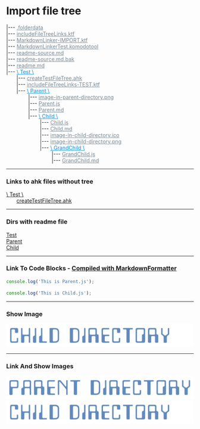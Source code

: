 # Import file tree  
|--- <a href=".folderdata" style="color:#788894;" >.folderdata</a>  
|--- <a href="includeFileTreeLinks.ktf" style="color:#788894;" >includeFileTreeLinks.ktf</a>  
|--- <a href="MarkdownLinker-IMPORT.ktf" style="color:#788894;" >MarkdownLinker-IMPORT.ktf</a>  
|--- <a href="MarkdownLinkerTest.komodotool" style="color:#788894;" >MarkdownLinkerTest.komodotool</a>  
|--- <a href="readme-source.md" style="color:#788894;" >readme-source.md</a>  
|--- <a href="readme-source.md.bak" style="color:#788894;" >readme-source.md.bak</a>  
|--- <a href="readme.md" style="color:#788894;" >readme.md</a>  
|--- <a href="Test" style="color:#0091ff;" >\ Test \\</a>  
 &nbsp; &nbsp; &nbsp; &nbsp;|--- <a href="Test/createTestFileTree.ahk" style="color:#788894;" >createTestFileTree.ahk</a>  
 &nbsp; &nbsp; &nbsp; &nbsp;|--- <a href="Test/includeFileTreeLinks-TEST.ktf" style="color:#788894;" >includeFileTreeLinks-TEST.ktf</a>  
 &nbsp; &nbsp; &nbsp; &nbsp;|--- <a href="Test/Parent" style="color:#0091ff;" >\ Parent \\</a>  
 &nbsp; &nbsp; &nbsp; &nbsp; &nbsp; &nbsp; &nbsp; &nbsp;|--- <a href="Test/Parent/image-in-parent-directory.png" style="color:#788894;" >image-in-parent-directory.png</a>  
 &nbsp; &nbsp; &nbsp; &nbsp; &nbsp; &nbsp; &nbsp; &nbsp;|--- <a href="Test/Parent/Parent.js" style="color:#788894;" >Parent.js</a>  
 &nbsp; &nbsp; &nbsp; &nbsp; &nbsp; &nbsp; &nbsp; &nbsp;|--- <a href="Test/Parent/Parent.md" style="color:#788894;" >Parent.md</a>  
 &nbsp; &nbsp; &nbsp; &nbsp; &nbsp; &nbsp; &nbsp; &nbsp;|--- <a href="Test/Parent/Child" style="color:#0091ff;" >\ Child \\</a>  
 &nbsp; &nbsp; &nbsp; &nbsp; &nbsp; &nbsp; &nbsp; &nbsp; &nbsp; &nbsp; &nbsp; &nbsp;|--- <a href="Test/Parent/Child/Child.js" style="color:#788894;" >Child.js</a>  
 &nbsp; &nbsp; &nbsp; &nbsp; &nbsp; &nbsp; &nbsp; &nbsp; &nbsp; &nbsp; &nbsp; &nbsp;|--- <a href="Test/Parent/Child/Child.md" style="color:#788894;" >Child.md</a>  
 &nbsp; &nbsp; &nbsp; &nbsp; &nbsp; &nbsp; &nbsp; &nbsp; &nbsp; &nbsp; &nbsp; &nbsp;|--- <a href="Test/Parent/Child/image-in-child-directory.ico" style="color:#788894;" >image-in-child-directory.ico</a>  
 &nbsp; &nbsp; &nbsp; &nbsp; &nbsp; &nbsp; &nbsp; &nbsp; &nbsp; &nbsp; &nbsp; &nbsp;|--- <a href="Test/Parent/Child/image-in-child-directory.png" style="color:#788894;" >image-in-child-directory.png</a>  
 &nbsp; &nbsp; &nbsp; &nbsp; &nbsp; &nbsp; &nbsp; &nbsp; &nbsp; &nbsp; &nbsp; &nbsp;|--- <a href="Test/Parent/Child/GrandChild" style="color:#0091ff;" >\ GrandChild \\</a>  
 &nbsp; &nbsp; &nbsp; &nbsp; &nbsp; &nbsp; &nbsp; &nbsp; &nbsp; &nbsp; &nbsp; &nbsp; &nbsp; &nbsp; &nbsp; &nbsp;|--- <a href="Test/Parent/Child/GrandChild/GrandChild.js" style="color:#788894;" >GrandChild.js</a>  
 &nbsp; &nbsp; &nbsp; &nbsp; &nbsp; &nbsp; &nbsp; &nbsp; &nbsp; &nbsp; &nbsp; &nbsp; &nbsp; &nbsp; &nbsp; &nbsp;|--- <a href="Test/Parent/Child/GrandChild/GrandChild.md" style="color:#788894;" >GrandChild.md</a>  

------------------------------------------------------------------------------------  
### Links to ahk files without tree  
[\ Test \\](Test)  
 &nbsp; &nbsp; &nbsp; &nbsp;[createTestFileTree.ahk](Test/createTestFileTree.ahk)  

------------------------------------------------------------------------------------  
### Dirs with readme file  
[Test](Test)  
[Parent](Test/Parent)  
[Child](Test/Parent/Child)  

------------------------------------------------------------------------------------  
### Link To Code Blocks - [Compiled with MarkdownFormatter]( https://github.com/vilbur/KOMODO-AppData/tree/master/tools/Scripts/Markdown/MarkdownCompiler )  

``` javascript
console.log('This is Parent.js');
```  

``` javascript
console.log('This is Child.js');
```  

------------------------------------------------------------------------------------  
### Show Image  
![image-in-child-directory.ico](Test/Parent/Child/image-in-child-directory.ico)  

------------------------------------------------------------------------------------  
### Link And Show Images  
<a href="Test/Parent/image-in-parent-directory.png" style="color:#788894;" ><img src="Test/Parent/image-in-parent-directory.png" alt="image-in-parent-directory.png" ></a>  
<a href="Test/Parent/Child/image-in-child-directory.png" style="color:#788894;" ><img src="Test/Parent/Child/image-in-child-directory.png" alt="image-in-child-directory.png" ></a>  
  